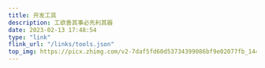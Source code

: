 ```yaml
---
title: 开发工具
description: 工欲善其事必先利其器
date: 2023-02-13 17:48:54
type: "link"
flink_url: "/links/tools.json"
top_img: https://picx.zhimg.com/v2-7daf5fd60d53734399086bf9e02077fb_1440w.jpg
---
```

